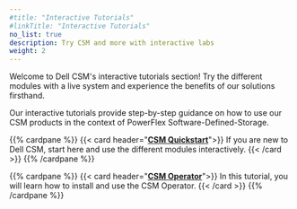 ```yaml
---
#title: "Interactive Tutorials"
#linkTitle: "Interactive Tutorials"
no_list: true
description: Try CSM and more with interactive labs
weight: 2
---
```

Welcome to Dell CSM's interactive tutorials section! Try the different modules with a live system and experience the benefits of our solutions firsthand.

Our interactive tutorials provide step-by-step guidance on how to use our CSM products in the context of PowerFlex Software-Defined-Storage.

{{% cardpane %}}
  {{< card header="[**CSM Quickstart**](csm-quickstart/)">}}
  If you are new to Dell CSM, start here and use the different modules interactively.
  {{< /card >}}
{{% /cardpane %}}


{{% cardpane %}}
  {{< card header="[**CSM Operator**](csm-operator/)">}}
  In this tutorial, you will learn how to install and use the CSM Operator.
  {{< /card >}}
{{% /cardpane %}}
